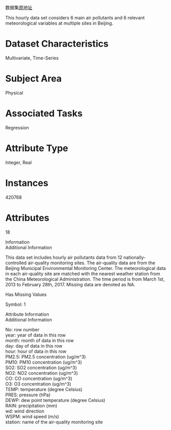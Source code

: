 数据集[原地址](https://archive.ics.uci.edu/dataset/501/beijing+multi+site+air+quality+data)

This hourly data set considers 6 main air pollutants and 6 relevant meteorological variables at multiple sites in Beijing.

# Dataset Characteristics
Multivariate, Time-Series

# Subject Area
Physical

# Associated Tasks
Regression

# Attribute Type
Integer, Real

# Instances
420768

# Attributes
18

Information  
Additional Information  

This data set includes hourly air pollutants data from 12 nationally-controlled air-quality monitoring sites. The air-quality data are from the Beijing Municipal Environmental Monitoring Center. The meteorological data in each air-quality site are matched with the nearest weather station from the China Meteorological Administration. The time period is from March 1st, 2013 to February 28th, 2017. Missing data are denoted as NA.

Has Missing Values  

Symbol: 1  

Attribute Information  
Additional Information  

No: row number   
year: year of data in this row   
month: month of data in this row   
day: day of data in this row   
hour: hour of data in this row   
PM2.5: PM2.5 concentration (ug/m^3)  
PM10: PM10 concentration (ug/m^3)  
SO2: SO2 concentration (ug/m^3)  
NO2: NO2 concentration (ug/m^3)  
CO: CO concentration (ug/m^3)  
O3: O3 concentration (ug/m^3)  
TEMP: temperature (degree Celsius)   
PRES: pressure (hPa)  
DEWP: dew point temperature (degree Celsius)  
RAIN: precipitation (mm)  
wd: wind direction  
WSPM: wind speed (m/s)  
station: name of the air-quality monitoring site  
